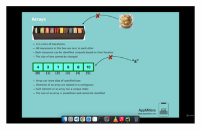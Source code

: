 <img src="https://github.com/Ashik155/DSALGO/blob/main/arrays/Screenshot%202022-01-10%20at%208.10.09%20PM%20copy.png"/>
